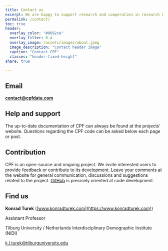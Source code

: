 ```yaml
---
title: Contact us
excerpt: We are happy to support research and cooperation in research network by linking people and institutions. Do not hesitate to contact us!
permalink: /contact/
toc: true
header:
  overlay_color: "#0092ca"
  overlay_filter: 0.4
  overlay_image: /assets/images/about.jpeg
  image_description: "Contact header image"
  caption: "Contact CPF"
  classes: "header-fixed-height"
share: true 

---
```



## Email

<ins>**[contact@cpfdata.com](mailto:contact@cpfdata.com)**</ins>


## Help and support

The up-to-date documentation of CPF can always be found at the projects’ website. Questions regarding the CPF code can be asked below each page or post.

## Contribution

CPF is an open-source and ongoing project. We invite interested users to provide feedback or contribute to its development. Leave your comments at the website for general communication, discussions and suggestions related to the project. [GitHub](https://github.com/cpfdata) is precisely oriented at code development. 


## Find us

**Konrad Turek** (<ins>[www.konradturek.com](https://www.konradturek.com)</ins>)

Assistant Professor 

Tilburg University / Netherlands Interdisciplinary Demographic Institute (NIDI)

<ins>[k.l.turek@tilburguniversity.edu](mailto:k.l.turek@tilburguniversity.edu)</ins>


